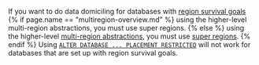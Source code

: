 If you want to do data domiciling for databases with [region survival goals](multiregion-overview.html#survive-region-failures) {% if page.name == "multiregion-overview.md" %} using the higher-level multi-region abstractions, you must use super regions. {% else %} using the higher-level [multi-region abstractions](multiregion-overview.html), you must use [super regions](multiregion-overview.html#super-regions). {% endif %} Using [`ALTER DATABASE ... PLACEMENT RESTRICTED`](placement-restricted.html) will not work for databases that are set up with region survival goals.

